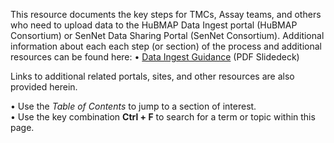 
This resource documents the key steps for TMCs, Assay teams, and others who need to upload data to the HuBMAP Data Ingest portal (HuBMAP Consortium) or SenNet Data Sharing Portal (SenNet Consortium).
Additional information about each each step (or section) of the process and additional resources can be found here:
• [Data Ingest Guidance](https://drive.google.com/drive/u/0/folders/1N0k_OU0sW-a0CdFwdkL_zHoneqiStwPM) (PDF Slidedeck)

Links to additional related portals, sites, and other resources are also provided herein.

[Download a "tracker" version of this list: <a href="https://docs.google.com/document/d/1NL-YxyxMAP4Oa0X7ksh0bfOIG_U3nq0-nBtARsas1SE/edit> HuBMAP Data Upload Checklist</a>]: #

[Use this tool to track your team's progress in the data submission/data ingest process.]: #

• Use the _Table of Contents_ to jump to a section of interest. <br>
• Use the key combination **Ctrl + F** to search for a term or topic within this page.
